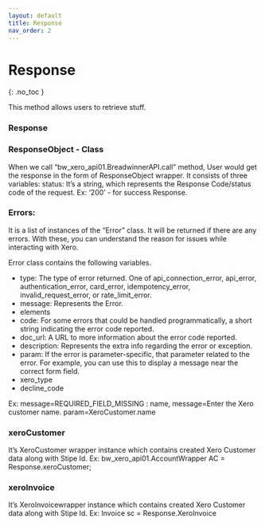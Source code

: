 ```yaml
---
layout: default
title: Response
nav_order: 2
---
```


# Response
{: .no_toc }

This method allows users to retrieve stuff.


### Response
### ResponseObject - Class
When we call “bw_xero_api01.BreadwinnerAPI.call” method, User would get the response in the form of ResponseObject wrapper. It consists of three variables: status: It’s a string, which represents the Response Code/status code of the request. 
Ex: ‘200’ - for success Response.

### Errors:
It is a list of instances of the “Error” class. It will be returned if there are any errors. With these, you can understand the reason for issues while interacting with Xero.

Error class contains the following variables.
<ul>
<li>type: The type of error returned. One of api_connection_error, api_error, authentication_error, card_error, idempotency_error, invalid_request_error, or rate_limit_error.</li>
<li>message: Represents the Error.</li>
<li>elements</li>
<li>code: For some errors that could be handled programmatically, a short string indicating the error code reported.</li>
<li>doc_url: A URL to more information about the error code reported.</li>
<li>description: Represents the extra info regarding the error or exception.</li>
<li>param: If the error is parameter-specific, that parameter related to the error. For example, you can use this to display a message near the correct form field.</li>
<li>xero_type</li>
<li>decline_code</li>

</ul>
Ex: message=REQUIRED_FIELD_MISSING : name, message=Enter the Xero customer name. param=XeroCustomer.name

### xeroCustomer
It’s XeroCustomer wrapper instance which contains created Xero Customer data along with Stipe Id.
Ex: bw_xero_api01.AccountWrapper AC = Response.xeroCustomer;

### xeroInvoice
It’s XeroInvoicewrapper instance which contains created Xero Customer data along with Stipe Id. 
Ex: Invoice sc = Response.XeroInvoice